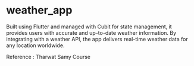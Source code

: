 # weather_app
Built using Flutter and managed with Cubit for state management, it provides users with accurate and up-to-date weather information. By integrating with a weather API, the app delivers real-time weather data for any location worldwide.



Reference : Tharwat Samy Course
